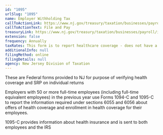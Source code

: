 ```yaml
---
id: "1095"
urlSlug: "1095"
name: Employer Withholding Tax
callToActionLink: https://www.nj.gov/treasury/taxation/businesses/payroll/payroll-filing.shtml
callToActionText: File and Pay
treasuryLink: https://www.nj.gov/treasury/taxation/businesses/payroll/index.shtml
extension: false
frequency: Annually
taxRates: This form is to report healthcare coverage - does not have a tax rate
additionalInfo: null
filingMethod: online
filingDetails: null
agency: New Jersey Division of Taxation
---
```


These are Federal forms provided to NJ for purpose of verifying health coverage and SRP on individual returns

Employers with 50 or more full-time employees (including full-time equivalent employees) in the previous year use Forms 1094-C and 1095-C to report the information required under sections 6055 and 6056 about offers of health coverage and enrollment in health coverage for their employees.

1095-C provides information about health insurance and is sent to both employees and the IRS
